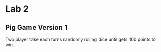 # Lab 2 

## Pig Game Version 1

Two player take each turns randomly rolling dice until gets 100 points to win.
